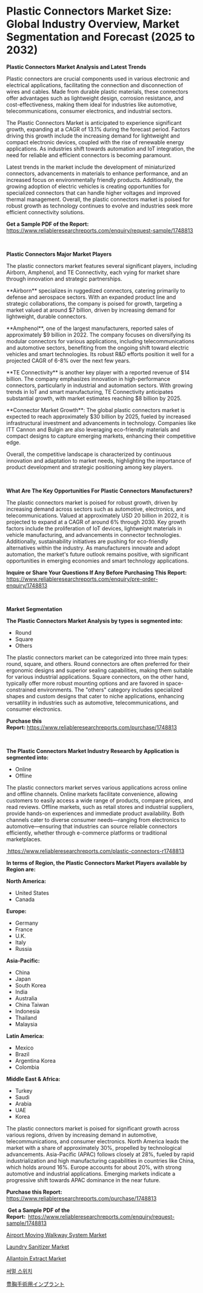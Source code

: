 <p><h1>Plastic Connectors Market Size: Global Industry Overview, Market Segmentation and Forecast (2025 to 2032)</h1></p><p><strong>Plastic Connectors Market Analysis and Latest Trends</strong></p>
<p><p>Plastic connectors are crucial components used in various electronic and electrical applications, facilitating the connection and disconnection of wires and cables. Made from durable plastic materials, these connectors offer advantages such as lightweight design, corrosion resistance, and cost-effectiveness, making them ideal for industries like automotive, telecommunications, consumer electronics, and industrial sectors.</p><p>The Plastic Connectors Market is anticipated to experience significant growth, expanding at a CAGR of 13.1% during the forecast period. Factors driving this growth include the increasing demand for lightweight and compact electronic devices, coupled with the rise of renewable energy applications. As industries shift towards automation and IoT integration, the need for reliable and efficient connectors is becoming paramount.</p><p>Latest trends in the market include the development of miniaturized connectors, advancements in materials to enhance performance, and an increased focus on environmentally friendly products. Additionally, the growing adoption of electric vehicles is creating opportunities for specialized connectors that can handle higher voltages and improved thermal management. Overall, the plastic connectors market is poised for robust growth as technology continues to evolve and industries seek more efficient connectivity solutions.</p></p>
<p><strong>Get a Sample PDF of the Report:&nbsp;</strong> <a href="https://www.reliableresearchreports.com/enquiry/request-sample/1748813?utm_campaign=38&utm_medium=2&utm_source=Github&utm_content=ia&utm_term=07032025&utm_id=plastic-connectors">https://www.reliableresearchreports.com/enquiry/request-sample/1748813</a></p>
<p>&nbsp;</p>
<p><strong>Plastic Connectors Major Market Players</strong></p>
<p><p>The plastic connectors market features several significant players, including Airborn, Amphenol, and TE Connectivity, each vying for market share through innovation and strategic partnerships.</p><p>**Airborn** specializes in ruggedized connectors, catering primarily to defense and aerospace sectors. With an expanded product line and strategic collaborations, the company is poised for growth, targeting a market valued at around $7 billion, driven by increasing demand for lightweight, durable connectors.</p><p>**Amphenol**, one of the largest manufacturers, reported sales of approximately $9 billion in 2022. The company focuses on diversifying its modular connectors for various applications, including telecommunications and automotive sectors, benefiting from the ongoing shift toward electric vehicles and smart technologies. Its robust R&D efforts position it well for a projected CAGR of 6-8% over the next few years.</p><p>**TE Connectivity** is another key player with a reported revenue of $14 billion. The company emphasizes innovation in high-performance connectors, particularly in industrial and automation sectors. With growing trends in IoT and smart manufacturing, TE Connectivity anticipates substantial growth, with market estimates reaching $8 billion by 2025.</p><p>**Connector Market Growth**: The global plastic connectors market is expected to reach approximately $30 billion by 2025, fueled by increased infrastructural investment and advancements in technology. Companies like ITT Cannon and Bulgin are also leveraging eco-friendly materials and compact designs to capture emerging markets, enhancing their competitive edge.</p><p>Overall, the competitive landscape is characterized by continuous innovation and adaptation to market needs, highlighting the importance of product development and strategic positioning among key players.</p></p>
<p>&nbsp;</p>
<p><strong>What Are The Key Opportunities For Plastic Connectors Manufacturers?</strong></p>
<p><p>The plastic connectors market is poised for robust growth, driven by increasing demand across sectors such as automotive, electronics, and telecommunications. Valued at approximately USD 20 billion in 2022, it is projected to expand at a CAGR of around 6% through 2030. Key growth factors include the proliferation of IoT devices, lightweight materials in vehicle manufacturing, and advancements in connector technologies. Additionally, sustainability initiatives are pushing for eco-friendly alternatives within the industry. As manufacturers innovate and adopt automation, the market's future outlook remains positive, with significant opportunities in emerging economies and smart technology applications.</p></p>
<p><strong>Inquire or Share Your Questions If Any Before Purchasing This Report:</strong> <a href="https://www.reliableresearchreports.com/enquiry/pre-order-enquiry/1748813?utm_campaign=38&utm_medium=2&utm_source=Github&utm_content=ia&utm_term=07032025&utm_id=plastic-connectors">https://www.reliableresearchreports.com/enquiry/pre-order-enquiry/1748813</a></p>
<p>&nbsp;</p>
<p><strong>Market Segmentation</strong></p>
<p><strong>The Plastic Connectors Market Analysis by types is segmented into:</strong></p>
<p><ul><li>Round</li><li>Square</li><li>Others</li></ul></p>
<p><p>The plastic connectors market can be categorized into three main types: round, square, and others. Round connectors are often preferred for their ergonomic designs and superior sealing capabilities, making them suitable for various industrial applications. Square connectors, on the other hand, typically offer more robust mounting options and are favored in space-constrained environments. The "others" category includes specialized shapes and custom designs that cater to niche applications, enhancing versatility in industries such as automotive, telecommunications, and consumer electronics.</p></p>
<p><strong>Purchase this Report:&nbsp;</strong><a href="https://www.reliableresearchreports.com/purchase/1748813?utm_campaign=38&utm_medium=2&utm_source=Github&utm_content=ia&utm_term=07032025&utm_id=plastic-connectors">https://www.reliableresearchreports.com/purchase/1748813</a></p>
<p>&nbsp;</p>
<p><strong>The Plastic Connectors Market Industry Research by Application is segmented into:</strong></p>
<p><ul><li>Online</li><li>Offline</li></ul></p>
<p><p>The plastic connectors market serves various applications across online and offline channels. Online markets facilitate convenience, allowing customers to easily access a wide range of products, compare prices, and read reviews. Offline markets, such as retail stores and industrial suppliers, provide hands-on experiences and immediate product availability. Both channels cater to diverse consumer needs—ranging from electronics to automotive—ensuring that industries can source reliable connectors efficiently, whether through e-commerce platforms or traditional marketplaces.</p></p>
<p><a href="https://www.reliableresearchreports.com/plastic-connectors-r1748813?utm_campaign=38&utm_medium=2&utm_source=Github&utm_content=ia&utm_term=07032025&utm_id=plastic-connectors">&nbsp;https://www.reliableresearchreports.com/plastic-connectors-r1748813</a></p>
<p><strong>In terms of Region, the Plastic Connectors Market Players available by Region are:</strong></p>
<p>
    <p> <strong> North America: </strong>
        <ul>
            <li>United States</li>
            <li>Canada</li>
        </ul>
        </p> 
    <p> <strong> Europe: </strong>
        <ul>
            <li>Germany</li>
            <li>France</li>
            <li>U.K.</li>
            <li>Italy</li>
            <li>Russia</li>
        </ul>
        </p> 
    <p> <strong> Asia-Pacific: </strong>
        <ul>
            <li>China</li>
            <li>Japan</li>
            <li>South Korea</li>
            <li>India</li>
            <li>Australia</li>
            <li>China Taiwan</li>
            <li>Indonesia</li>
            <li>Thailand</li>
            <li>Malaysia</li>
        </ul>
        </p> 
    <p> <strong> Latin America: </strong>
        <ul>
            <li>Mexico</li>
            <li>Brazil</li>
            <li>Argentina Korea</li>
            <li>Colombia</li>
        </ul>
        </p> 
    <p> <strong> Middle East & Africa: </strong>
        <ul>
            <li>Turkey</li>
            <li>Saudi</li>
            <li>Arabia</li>
            <li>UAE</li>
            <li>Korea</li>
        </ul>
    </p>
    </p>
<p><p>The plastic connectors market is poised for significant growth across various regions, driven by increasing demand in automotive, telecommunications, and consumer electronics. North America leads the market with a share of approximately 30%, propelled by technological advancements. Asia-Pacific (APAC) follows closely at 28%, fueled by rapid industrialization and high manufacturing capabilities in countries like China, which holds around 16%. Europe accounts for about 20%, with strong automotive and industrial applications. Emerging markets indicate a progressive shift towards APAC dominance in the near future.</p></p>
<p><strong>Purchase this Report: </strong><a href="https://www.reliableresearchreports.com/purchase/1748813?utm_campaign=38&utm_medium=2&utm_source=Github&utm_content=ia&utm_term=07032025&utm_id=plastic-connectors">https://www.reliableresearchreports.com/purchase/1748813</a></p>
<p>&nbsp;<strong>Get a Sample PDF of the Report:&nbsp;&nbsp;</strong><a href="https://www.reliableresearchreports.com/enquiry/request-sample/1748813?utm_campaign=38&utm_medium=2&utm_source=Github&utm_content=ia&utm_term=07032025&utm_id=plastic-connectors">https://www.reliableresearchreports.com/enquiry/request-sample/1748813</a></p>
<p><strong></strong></p>
<p><p><a href="https://github.com/jugutstam/Market-Research-Report-List-1/blob/main/airport-moving-walkway-system-market.md?utm_campaign=38&utm_medium=2&utm_source=Github&utm_content=ia&utm_term=07032025&utm_id=plastic-connectors">Airport Moving Walkway System Market</a></p><p><a href="https://github.com/pilukypalis/Market-Research-Report-List-1/blob/main/laundry-sanitizer-market.md?utm_campaign=38&utm_medium=2&utm_source=Github&utm_content=ia&utm_term=07032025&utm_id=plastic-connectors">Laundry Sanitizer Market</a></p><p><a href="https://github.com/reahmmunises/Market-Research-Report-List-1/blob/main/allantoin-extract-market.md?utm_campaign=38&utm_medium=2&utm_source=Github&utm_content=ia&utm_term=07032025&utm_id=plastic-connectors">Allantoin Extract Market</a></p><p><a href="https://github.com/laholand/Market-Research-Report-List-7/blob/main/562234142182.md?utm_campaign=38&utm_medium=2&utm_source=Github&utm_content=ia&utm_term=07032025&utm_id=plastic-connectors">써멀 스위치</a></p><p><a href="https://github.com/mohamedbakry57/Market-Research-Report-List-7/blob/main/720562941680.md?utm_campaign=38&utm_medium=2&utm_source=Github&utm_content=ia&utm_term=07032025&utm_id=plastic-connectors">豊胸手術用インプラント</a></p></p>
